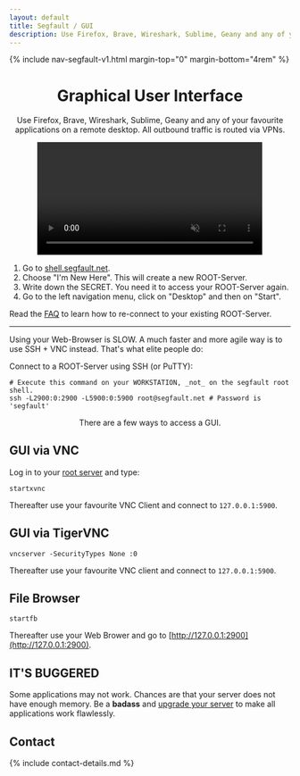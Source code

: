 ```yaml
---
layout: default
title: Segfault / GUI
description: Use Firefox, Brave, Wireshark, Sublime, Geany and any of your favourite applications on a remote desktop with Segfault.
---
```


<!-- Begin of ugly CSS navigation styling hack -->
<style>a[href$="/gui/"] { font-weight: bold; }</style>
<!-- End of ugly CSS navigation styling hack -->

{% include nav-segfault-v1.html margin-top="0" margin-bottom="4rem" %}

<div style="text-align:center">
    <h1>Graphical User Interface</h1>
    <p>Use Firefox, Brave, Wireshark, Sublime, Geany and any of your favourite applications on a remote desktop. All outbound traffic is routed via VPNs.</p>
</div>

<!---{:refdef: style="text-align: center;"}
![gui](sf-gui.png){:height="80%" width="80%"}
{: refdef}

---

## GUI trough Web Browser
The easiest way to connect to the graphical interface is through your Web Browser.
--->
<video controls autoplay muted width="80%" style="display: block; margin: 0 auto; margin-bottom:15px;">
  <source src="sf-gui-web-browser.mp4" type="video/mp4">
  Your browser does not support the tutorial video.
</video>

1. Go to [shell.segfault.net](https://shell.segfault.net).
2. Choose "I'm New Here". This will create a new ROOT-Server.
3. Write down the SECRET. You need it to access your ROOT-Server again.
4. Go to the left navigation menu, click on "Desktop" and then on "Start".

<!---FIXME: Add information here of how to connect to an existing server.--->
Read the [FAQ](../faq) to learn how to re-connect to your existing ROOT-Server.

---

Using your Web-Browser is SLOW. A much faster and more agile way is to use SSH + VNC instead. That's what elite people do:

Connect to a ROOT-Server using SSH (or PuTTY):

```shell
# Execute this command on your WORKSTATION, _not_ on the segfault root shell.
ssh -L2900:0:2900 -L5900:0:5900 root@segfault.net # Password is 'segfault'
```

  
<div style="text-align:center"><p>There are a few ways to access a GUI.</p></div>

<!---## GUI via Web

Log in to your [root server](../) and type:

```shell
startxweb
```

Thereafter use your Web Browser and go to [http://127.0.0.1:2000](http://127.0.0.1:2000).
--->
## GUI via VNC

Log in to your [root server](../) and type:

```shell
startxvnc
```

Thereafter use your favourite VNC Client and connect to `127.0.0.1:5900`.

## GUI via TigerVNC

```shell
vncserver -SecurityTypes None :0
```

Thereafter use your favourite VNC client and connect to `127.0.0.1:5900`.

## File Browser

```shell
startfb
```

Thereafter use your Web Brower and go to [http://127.0.0.1:2900](http://127.0.0.1:2900).
<!---
## GUI via XPRA

Install [XPRA](https://xpra.org/) on your workstation (not server).

Connect to your existing [root server](../) (replace `FluffyBunny` with the name of your root server):

```shell
xpra start ssh://root@FluffyBunny/ --start-child=xterm-dark --ssh=ssh --ssh-upgrade=no
```

Or start Firefox on a fresh new disposable [root server](../) (which will self-destruct when Firefox stops):

```shell
xpra start ssh://root@segfault.net/ --start-child=firefox --ssh=ssh --ssh-upgrade=no
```
--->
## IT'S BUGGERED

Some applications may not work. Chances are that your server does not have enough memory. Be a __badass__ and [upgrade your server](../upgrade) to make all applications work flawlessly.

## Contact

{% include contact-details.md %}
